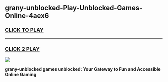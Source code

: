 
## grany-unblocked-Play-Unblocked-Games-Online-4aex6
<h3>
<a href="https://premium76.site?title=grany-unblocked&ref=25A">CLICK TO PLAY</a></h3>
<hr>

<h3>
<a href="https://premium76.site?title=grany-unblocked&ref=25A">CLICK 2 PLAY</a>
  
</h3>

<a href="https://premium76.site?title=grany-unblocked&ref=25A"><img src="https://clearcache.store/games.png"></a>


**grany-unblocked games unblocked: Your Gateway to Fun and Accessible Online Gaming**
